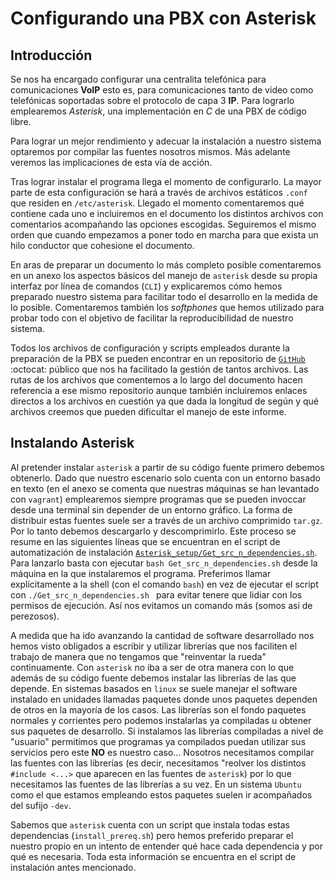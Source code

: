 <!-- # First steps with Asterisk

## Disclaimer
This info has been taken from asterisk's [wiki](https://wiki.asterisk.org/) unless otherwise noted.

## Runnig asterisk
You can run asterisk by invoking:

```bash
asterisk -cvvvvv # Run asterisk with a CLI attached and vervosity level 5
asterisk         # Run asterisk in the background. We can attach to it later on
astrisk -rvvvvv  # Attach a CLI to an already running asterisk instance 
```

Stoping it can by done by:

```bash
asterisk -rx 'core stop gracefully' # If not currently on asterisk's CLI
coder stop gracefully               # If on asterisk's CLI
```

Exiting the CLI is done by pressing `CTRL + C`.

### Running it as a service
In order to run it as a service you can get the following unit file into `/etc/systemd/system` and use `systemd`'s utilities with `systemctl`. Just be sure to correct file permissions on each of asterisk's dependencies as the user and group running the instance will be `asterisk:asterisk`. The file has been taken from [here](https://github.com/johannbg/systemd-units/blob/master/projects/asterisk/service/asterisk.service).

## Playing back an audio file
Asterisk uses **applications** to do stuff. We are going to use the `Playback()` app to play an audio file back to the caller when he/she dials `100`. To do so we need to take care of several things:

### Setting up `/etc/asterisk/extensions.conf`
The contents are not yeat crystal clear to me...

```ini
[from-internal]
exten = 100,1,Answer()
same = n,Wait(1)
; same = n,Playback(hello-world)
same = n,Playback(/home/vagrant/estefania)
same = n,Hangup()
```

We'll let asterisk anwswer the call and pplayback the provided file. If we use a standalone name asterisk will look for files under `/var/lib/asterisk/sounds/en/`. We can, as seen, provide absolute paths **without** the file extension. We can also see how the **SIP** clients should dial `100` to access this service.

Asterisk likes to play `.gsm` files. This audio codec provides us with low-quality compressed audio. The files can be generated from `.wav` files using good old `sox`. Just run:

```bash
sox input.xxx output.gsm
```

Where `xxx` is the input extension. You can then record any files you want and use them! Be careful though as converting a file to `.gsm` and back again introduces a great deal of noise...

### Adding users through `/etc/asterisk/pjsip.conf`
This file helps us define the transport protocol to use as well as *PBX* users:

```ini
[transport_udp]
type = transport
protocol = udp
; Bind (a.k.a listen on) to every interface
bind = 0.0.0.0

; Config extracted from https://wiki.asterisk.org/wiki/display/AST/Creating+SIP+Accounts
; Check https://wiki.asterisk.org/wiki/display/AST/PJSIP+Configuration+Sections+and+Relationships for info in user config!

; Templates for the necessary config sections

[endpoint_internal](!)
type = endpoint
context = from-internal
disallow = all
allow = ulaw

[auth_userpass](!)
type = auth
auth_type = userpass

[aor_dynamic](!)
type = aor
max_contacts = 1

; Instantiate those templates. If not overwritten the defaults are inherited!

[spike](endpoint_internal)
auth = spike_auth
aors = spike_aor
[spike_auth](auth_userpass)
username = spike
password = spike
[spike_aor](aor_dynamic)

[jin](endpoint_internal)
auth = jin_auth
aors = jin_aor
[jin_auth](auth_userpass)
username = jin
password = jin
[jin_aor](aor_dynamic)
```

A **SIP** client connecting to us should use the following data:
1. Username -> `spike`
2. Password -> `spike`
3. Server -> `Asterisk's Host IP`

You should see that the user registers itself automatically.

### Making the call
Depending on your **SIP** client you'll need to make the call in one way or another. I used Android's default phone app and had to manually ask it to use my **SIP** profile rather than the **SIM** card to make any calls. Be sure to be connected to the LAN where your asterisk instance is running!

### Differentiating called number, user and caller ID
When modifying `pjsip.conf` we are defining the accounts that any given softphone is going to use. We should note that the numbers we make the calls to are actually defined in `extensions.conf` through the so called extension number. That's where we map extension number to registered username. We can also add a caller ID that will be returned to the calling phone as additional info! -->

# Configurando una PBX con Asterisk

## Introducción
Se nos ha encargado configurar una centralita telefónica para comunicaciones **VoIP** esto es, para comunicaciones tanto de video como telefónicas soportadas sobre el protocolo de capa 3 **IP**. Para lograrlo emplearemos *Asterisk*, una implementación en *C* de una PBX de código libre.

Para lograr un mejor rendimiento y adecuar la instalación a nuestro sistema optaremos por compilar las fuentes nosotros mismos. Más adelante veremos las implicaciones de esta vía de acción.

Tras lograr instalar el programa llega el momento de configurarlo. La mayor parte de esta configuración se hará a través de archivos estáticos `.conf` que residen en `/etc/asterisk`. Llegado el momento comentaremos qué contiene cada uno e incluiremos en el documento los distintos archivos con comentarios acompañando las opciones escogidas. Seguiremos el mismo orden que cuando empezamos a poner todo en marcha para que exista un hilo conductor que cohesione el documento.

En aras de preparar un documento lo más completo posible comentaremos en un anexo los aspectos básicos del manejo de `asterisk` desde su propia interfaz por línea de comandos (`CLI`) y explicaremos cómo hemos preparado nuestro sistema para facilitar todo el desarrollo en la medida de lo posible. Comentaremos también los *softphones* que hemos utilizado para probar todo con el objetivo de facilitar la reproducibilidad de nuestro sistema.

Todos los archivos de configuración y scripts empleados durante la preparación de la PBX se pueden encontrar en un repositorio de [`GitHub`](https://github.com/) :octocat: público que nos ha facilitado la gestión de tantos archivos. Las rutas de los archivos que comentemos a lo largo del documento hacen referencia a ese mismo repositorio aunque también incluiremos enlaces directos a los archivos en cuestión ya que dada la longitud de según y qué archivos creemos que pueden dificultar el manejo de este informe.

## Instalando Asterisk
Al pretender instalar `asterisk` a partir de su código fuente primero debemos obtenerlo. Dado que nuestro escenario solo cuenta con un entorno basado en texto (en el anexo se comenta que nuestras máquinas se han levantado con `vagrant`) emplearemos siempre programas que se pueden invoccar desde una terminal sin depender de un entorno gráfico. La forma de distribuir estas fuentes suele ser a través de un archivo comprimido `tar.gz`. Por lo tanto debemos descargarlo y descomprimirlo. Este proceso se resume en las siguientes líneas que se encuentran en el script de automatización de instalación [`Asterisk_setup/Get_src_n_dependencies.sh`](https://github.com). Para lanzarlo basta con ejecutar `bash Get_src_n_dependencies.sh` desde la máquina en la que instalaremos el programa. Preferimos llamar explícitamente a la shell (con el comando `bash`) en vez de ejecutar el script con `./Get_src_n_dependencies.sh ` para evitar tenere que lidiar con los permisos de ejecución. Así nos evitamos un comando más (somos así de perezosos).


A medida que ha ido avanzando la cantidad de software desarrollado nos hemos visto obligados a escribir y utilizar librerías que nos faciliten el trabajo de manera que no tengamos que "reinventar la rueda" continuamente. Con `asterisk` no iba a ser de otra manera con lo que además de su código fuente debemos instalar las librerías de las que depende. En sistemas basados en `linux` se suele manejar el software instalado en unidades llamadas paquetes donde unos paquetes dependen de otros en la mayoría de los casos. Las librerías son el fondo paquetes normales y corrientes pero podemos instalarlas ya compiladas u obtener sus paquetes de desarrollo. Si instalamos las librerías compiladas a nivel de "usuario" permitimos que programas ya compilados puedan utilizar sus servicios pero este **NO** es nuestro caso... Nosotros necesitamos compilar las fuentes con las librerías (es decir, necesitamos "reolver los distintos `#include <...>` que aparecen en las fuentes de `asterisk`) por lo que necesitamos las fuentes de las librerías a su vez. En un sistema `Ubuntu` como el que estamos empleando estos paquetes suelen ir acompañados del sufijo `-dev`.

Sabemos que `asterisk` cuenta con un script que instala todas estas dependencias (`install_prereq.sh`) pero hemos preferido preparar el nuestro propio en un intento de entender qué hace cada dependencia y por qué es necesaria. Toda esta información se encuentra en el script de instalación antes mencionado.